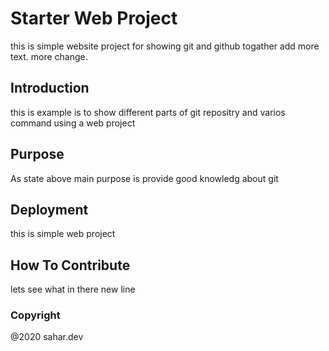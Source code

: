 # Starter Web Project

this is simple website project for showing git and github togather
add more text.
more change.

## Introduction

this is example is to show different parts of git repositry and varios command using a web project

## Purpose

As state above main purpose is provide good knowledg about git

## Deployment

this is simple web project

## How To Contribute

lets see what in there new line

### Copyright

@2020 sahar.dev